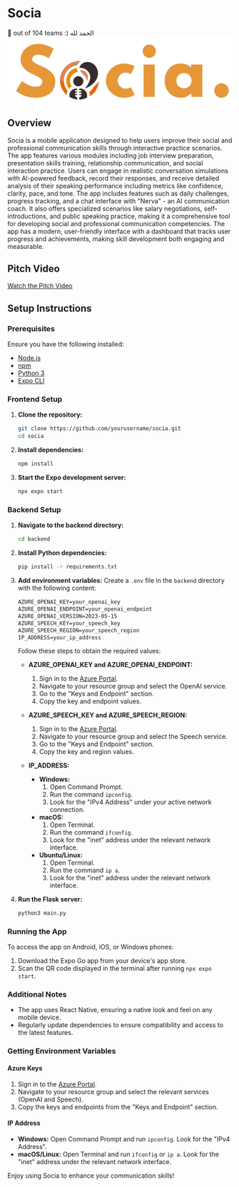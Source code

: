 # Socia
🥇 out of 104 teams :) الحمد لله
![Socia Logo](socia_logo.png)

## Overview

Socia is a mobile application designed to help users improve their social and professional communication skills through interactive practice scenarios. The app features various modules including job interview preparation, presentation skills training, relationship communication, and social interaction practice. Users can engage in realistic conversation simulations with AI-powered feedback, record their responses, and receive detailed analysis of their speaking performance including metrics like confidence, clarity, pace, and tone. The app includes features such as daily challenges, progress tracking, and a chat interface with "Nerva" - an AI communication coach. It also offers specialized scenarios like salary negotiations, self-introductions, and public speaking practice, making it a comprehensive tool for developing social and professional communication competencies. The app has a modern, user-friendly interface with a dashboard that tracks user progress and achievements, making skill development both engaging and measurable.

## Pitch Video
[Watch the Pitch Video](https://github.com/user-attachments/assets/5ac81414-f369-4c4f-9fb8-8a795b935531)

## Setup Instructions

### Prerequisites

Ensure you have the following installed:
- [Node.js](https://nodejs.org/)
- [npm](https://www.npmjs.com/)
- [Python 3](https://www.python.org/)
- [Expo CLI](https://docs.expo.dev/get-started/installation/)

### Frontend Setup

1. **Clone the repository:**
    ```sh
    git clone https://github.com/yourusername/socia.git
    cd socia
    ```

2. **Install dependencies:**
    ```sh
    npm install
    ```

3. **Start the Expo development server:**
    ```sh
    npx expo start
    ```

### Backend Setup

1. **Navigate to the backend directory:**
    ```sh
    cd backend
    ```

2. **Install Python dependencies:**
    ```sh
    pip install -r requirements.txt
    ```

3. **Add environment variables:**
    Create a `.env` file in the `backend` directory with the following content:
    ```env
    AZURE_OPENAI_KEY=your_openai_key
    AZURE_OPENAI_ENDPOINT=your_openai_endpoint
    AZURE_OPENAI_VERSION=2023-05-15
    AZURE_SPEECH_KEY=your_speech_key
    AZURE_SPEECH_REGION=your_speech_region
    IP_ADDRESS=your_ip_address
    ```

    Follow these steps to obtain the required values:

    - **AZURE_OPENAI_KEY and AZURE_OPENAI_ENDPOINT:**
        1. Sign in to the [Azure Portal](https://portal.azure.com/).
        2. Navigate to your resource group and select the OpenAI service.
        3. Go to the "Keys and Endpoint" section.
        4. Copy the key and endpoint values.

    - **AZURE_SPEECH_KEY and AZURE_SPEECH_REGION:**
        1. Sign in to the [Azure Portal](https://portal.azure.com/).
        2. Navigate to your resource group and select the Speech service.
        3. Go to the "Keys and Endpoint" section.
        4. Copy the key and region values.

    - **IP_ADDRESS:**
        - **Windows:**
            1. Open Command Prompt.
            2. Run the command `ipconfig`.
            3. Look for the "IPv4 Address" under your active network connection.
        - **macOS:**
            1. Open Terminal.
            2. Run the command `ifconfig`.
            3. Look for the "inet" address under the relevant network interface.
        - **Ubuntu/Linux:**
            1. Open Terminal.
            2. Run the command `ip a`.
            3. Look for the "inet" address under the relevant network interface.

4. **Run the Flask server:**
    ```sh
    python3 main.py
    ```

### Running the App

To access the app on Android, iOS, or Windows phones:
1. Download the Expo Go app from your device's app store.
2. Scan the QR code displayed in the terminal after running `npx expo start`.

### Additional Notes

- The app uses React Native, ensuring a native look and feel on any mobile device.
- Regularly update dependencies to ensure compatibility and access to the latest features.

### Getting Environment Variables

#### Azure Keys
1. Sign in to the [Azure Portal](https://portal.azure.com/).
2. Navigate to your resource group and select the relevant services (OpenAI and Speech).
3. Copy the keys and endpoints from the "Keys and Endpoint" section.

#### IP Address
- **Windows:** Open Command Prompt and run `ipconfig`. Look for the "IPv4 Address".
- **macOS/Linux:** Open Terminal and run `ifconfig` or `ip a`. Look for the "inet" address under the relevant network interface.

Enjoy using Socia to enhance your communication skills!
